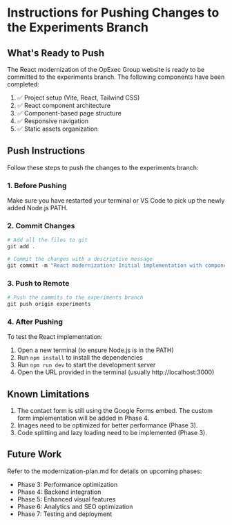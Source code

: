 # Instructions for Pushing Changes to the Experiments Branch

## What's Ready to Push

The React modernization of the OpExec Group website is ready to be committed to the experiments branch. The following components have been completed:

1. ✅ Project setup (Vite, React, Tailwind CSS)
2. ✅ React component architecture
3. ✅ Component-based page structure
4. ✅ Responsive navigation
5. ✅ Static assets organization

## Push Instructions

Follow these steps to push the changes to the experiments branch:

### 1. Before Pushing

Make sure you have restarted your terminal or VS Code to pick up the newly added Node.js PATH.

### 2. Commit Changes

```powershell
# Add all the files to git
git add .

# Commit the changes with a descriptive message
git commit -m "React modernization: Initial implementation with component structure and Vite setup"
```

### 3. Push to Remote

```powershell
# Push the commits to the experiments branch
git push origin experiments
```

### 4. After Pushing

To test the React implementation:

1. Open a new terminal (to ensure Node.js is in the PATH)
2. Run `npm install` to install the dependencies
3. Run `npm run dev` to start the development server
4. Open the URL provided in the terminal (usually http://localhost:3000)

## Known Limitations

1. The contact form is still using the Google Forms embed. The custom form implementation will be added in Phase 4.
2. Images need to be optimized for better performance (Phase 3).
3. Code splitting and lazy loading need to be implemented (Phase 3).

## Future Work

Refer to the modernization-plan.md for details on upcoming phases:
- Phase 3: Performance optimization
- Phase 4: Backend integration
- Phase 5: Enhanced visual features
- Phase 6: Analytics and SEO optimization
- Phase 7: Testing and deployment
